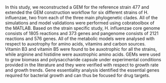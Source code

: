 In this study, we reconstructed a GEM for
the reference strain 477 and extended the GEM construction workflow for six different strains of H.
influenzae, two from each of the three main phylogenetic clades. All of the simulations and model
validations were performed using cobratoolbox of the MATLAB. Based on the strain specific study, H.
influenzae core genome consists of 1805 reactions and 373 genes and pangenome consists of 2121
reactions and 576 genes. All of the metabolic models were analysed with respect to auxotrophy for
amino acids, vitamins and carbon sources. Vitamin B3 and vitamin B5 were found to be auxotrophic for
all the strains, while arginine and histidine were auxotrophic amino acids. GEMs were used to grow
biomass and polysaccharide capsule under experimental conditions provided in the literature and they
were verified with respect to growth rate and growth trends. Gene essentiality analysis identified the
essential genes required for bacterial growth and can thus be focused for drug targets.
